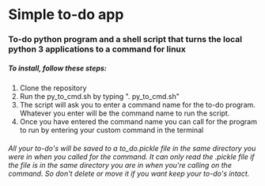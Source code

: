 # Simple to-do app

### To-do python program and a shell script that turns the local python 3 applications to a command for linux

##### To install, follow these steps:

1. Clone the repository
2. Run the py_to_cmd.sh by typing ". py_to_cmd.sh"
3. The script will ask you to enter a command name for the to-do program. Whatever you enter will be the command name to run the script.
4. Once you have entered the command name you can call for the program to run by entering your custom command in the terminal

###### All your to-do's will be saved to a to_do.pickle file in the same directory you were in when you called for the command. It can only read the .pickle file if the file is in the same directory you are in when you're calling on the command. So don't delete or move it if you want keep your to-do's intact.
